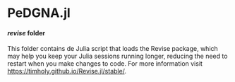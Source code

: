 # PeDGNA.jl

#### ***revise*** folder

This folder contains de Julia script that loads the Revise package, which may help you keep your Julia sessions running longer, reducing the need to restart when you make changes to code. For more information visit https://timholy.github.io/Revise.jl/stable/.